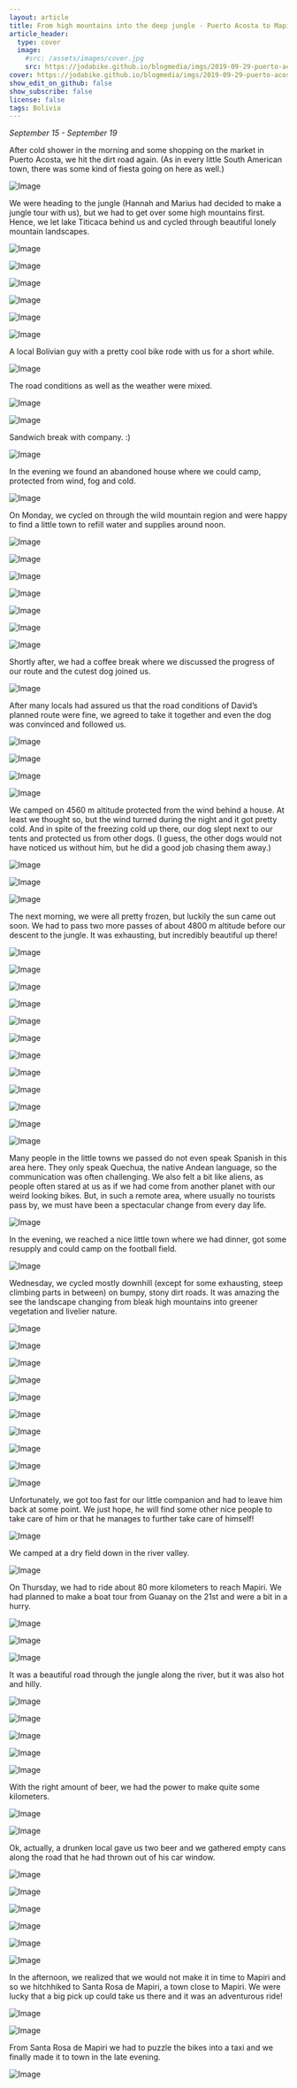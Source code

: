 ```yaml
---
layout: article
title: From high mountains into the deep jungle - Puerto Acosta to Mapiri
article_header:
  type: cover
  image:
    #src: /assets/images/cover.jpg
    src: https://jodabike.github.io/blogmedia/imgs/2019-09-29-puerto-acosta-to-mapiri/fullsizerender_ezy-watermark_29-09-2019_08-43-24amM.jpg
cover: https://jodabike.github.io/blogmedia/imgs/2019-09-29-puerto-acosta-to-mapiri/fullsizerender_ezy-watermark_29-09-2019_08-43-24amT.jpg
show_edit_on_github: false
show_subscribe: false
license: false
tags: Bolivia
---
```


*September 15 - September 19*

After cold shower in the morning and some shopping on the market in Puerto Acosta, we hit the dirt road again. (As in every little South American town, there was some kind of fiesta going on here as well.)

<!--more-->

<p><img alt="Image" title="icon" src="https://jodabike.github.io/blogmedia/imgs/2019-09-29-puerto-acosta-to-mapiri/Foto%2015.09.19%2C%2010%2029%2035M.jpg" /></p>

We were heading to the jungle (Hannah and Marius had decided to make a jungle tour with us), but we had to get over some high mountains first. Hence, we let lake Titicaca behind us and cycled through beautiful lonely mountain landscapes.

<p><img alt="Image" title="icon" src="https://jodabike.github.io/blogmedia/imgs/2019-09-29-puerto-acosta-to-mapiri/Foto%2015.09.19%2C%2011%2034%2052M.jpg" /></p>
<p><img alt="Image" title="icon" src="https://jodabike.github.io/blogmedia/imgs/2019-09-29-puerto-acosta-to-mapiri/Foto%2015.09.19%2C%2011%2025%2051M.jpg" /></p>
<p><img alt="Image" title="icon" src="https://jodabike.github.io/blogmedia/imgs/2019-09-29-puerto-acosta-to-mapiri/Foto%2015.09.19%2C%2012%2002%2052M.jpg" /></p>
<p><img alt="Image" title="icon" src="https://jodabike.github.io/blogmedia/imgs/2019-09-29-puerto-acosta-to-mapiri/Foto%2015.09.19%2C%2012%2013%2034M.jpg" /></p>
<p><img alt="Image" title="icon" src="https://jodabike.github.io/blogmedia/imgs/2019-09-29-puerto-acosta-to-mapiri/Foto%2015.09.19%2C%2014%2005%2018M.jpg" /></p>
<p><img alt="Image" title="icon" src="https://jodabike.github.io/blogmedia/imgs/2019-09-29-puerto-acosta-to-mapiri/Foto%2015.09.19%2C%2015%2046%2031M.jpg" /></p>

A local Bolivian guy with a pretty cool bike rode with us for a short while.

<p><img alt="Image" title="icon" src="https://jodabike.github.io/blogmedia/imgs/2019-09-29-puerto-acosta-to-mapiri/Foto%2015.09.19%2C%2012%2010%2047M.jpg" /></p>

The road conditions as well as the weather were mixed.

<p><img alt="Image" title="icon" src="https://jodabike.github.io/blogmedia/imgs/2019-09-29-puerto-acosta-to-mapiri/Foto%2015.09.19%2C%2011%2044%2037M.jpg" /></p>
<p><img alt="Image" title="icon" src="https://jodabike.github.io/blogmedia/imgs/2019-09-29-puerto-acosta-to-mapiri/Foto%2015.09.19%2C%2012%2033%2013M.jpg" /></p>

Sandwich break with company. :)
<p><img alt="Image" title="icon" src="https://jodabike.github.io/blogmedia/imgs/2019-09-29-puerto-acosta-to-mapiri/Foto%2015.09.19%2C%2013%2038%2019M.jpg" /></p>

In the evening we found an abandoned house where we could camp, protected from wind, fog and cold.

<p><img alt="Image" title="icon" src="https://jodabike.github.io/blogmedia/imgs/2019-09-29-puerto-acosta-to-mapiri/Foto%2015.09.19%2C%2016%2047%2026M.jpg" /></p>

On Monday, we cycled on through the wild mountain region and were happy to find a little town to refill water and supplies around noon.

<p><img alt="Image" title="icon" src="https://jodabike.github.io/blogmedia/imgs/2019-09-29-puerto-acosta-to-mapiri/Foto%2016.09.19%2C%2008%2056%2006M.jpg" /></p>
<p><img alt="Image" title="icon" src="https://jodabike.github.io/blogmedia/imgs/2019-09-29-puerto-acosta-to-mapiri/Foto%2016.09.19%2C%2009%2011%2036M.jpg" /></p>
<p><img alt="Image" title="icon" src="https://jodabike.github.io/blogmedia/imgs/2019-09-29-puerto-acosta-to-mapiri/Foto%2016.09.19%2C%2009%2012%2055M.jpg" /></p>
<p><img alt="Image" title="icon" src="https://jodabike.github.io/blogmedia/imgs/2019-09-29-puerto-acosta-to-mapiri/Foto%2016.09.19%2C%2009%2056%2055M.jpg" /></p>
<p><img alt="Image" title="icon" src="https://jodabike.github.io/blogmedia/imgs/2019-09-29-puerto-acosta-to-mapiri/Foto%2016.09.19%2C%2010%2013%2023M.jpg" /></p>
<p><img alt="Image" title="icon" src="https://jodabike.github.io/blogmedia/imgs/2019-09-29-puerto-acosta-to-mapiri/Foto%2016.09.19%2C%2010%2019%2009M.jpg" /></p>
<p><img alt="Image" title="icon" src="https://jodabike.github.io/blogmedia/imgs/2019-09-29-puerto-acosta-to-mapiri/Foto%2016.09.19%2C%2010%2028%2049M.jpg" /></p>

Shortly after, we had a coffee break where we discussed the progress of our route and the cutest dog joined us.

<p><img alt="Image" title="icon" src="https://jodabike.github.io/blogmedia/imgs/2019-09-29-puerto-acosta-to-mapiri/Foto%2016.09.19%2C%2014%2050%2006M.jpg" /></p>

After many locals had assured us that the road conditions of David’s planned route were fine, we agreed to take it together and even the dog was convinced and followed us.

<p><img alt="Image" title="icon" src="https://jodabike.github.io/blogmedia/imgs/2019-09-29-puerto-acosta-to-mapiri/Foto%2016.09.19%2C%2011%2037%2054M.jpg" /></p>
<p><img alt="Image" title="icon" src="https://jodabike.github.io/blogmedia/imgs/2019-09-29-puerto-acosta-to-mapiri/Foto%2016.09.19%2C%2011%2026%2043M.jpg" /></p>
<p><img alt="Image" title="icon" src="https://jodabike.github.io/blogmedia/imgs/2019-09-29-puerto-acosta-to-mapiri/Foto%2016.09.19%2C%2012%2009%2005M.jpg" /></p>
<p><img alt="Image" title="icon" src="https://jodabike.github.io/blogmedia/imgs/2019-09-29-puerto-acosta-to-mapiri/Foto%2016.09.19%2C%2011%2044%2035M.jpg" /></p>

We camped on 4560 m altitude protected from the wind behind a house. At least we thought so, but the wind turned during the night and it got pretty cold. And in spite of the freezing cold up there, our dog slept next to our tents and protected us from other dogs. (I guess, the other dogs would not have noticed us without him, but he did a good job chasing them away.)

<p><img alt="Image" title="icon" src="https://jodabike.github.io/blogmedia/imgs/2019-09-29-puerto-acosta-to-mapiri/Foto%2016.09.19%2C%2016%2041%2028M.jpg" /></p>
<p><img alt="Image" title="icon" src="https://jodabike.github.io/blogmedia/imgs/2019-09-29-puerto-acosta-to-mapiri/Foto%2017.09.19%2C%2006%2019%2024M.jpg" /></p>
<p><img alt="Image" title="icon" src="https://jodabike.github.io/blogmedia/imgs/2019-09-29-puerto-acosta-to-mapiri/Foto%2017.09.19%2C%2006%2045%2008M.jpg" /></p>

The next morning, we were all pretty frozen, but luckily the sun came out soon. We had to pass two more passes of about 4800 m altitude before our descent to the jungle. It was exhausting, but incredibly beautiful up there!

<p><img alt="Image" title="icon" src="https://jodabike.github.io/blogmedia/imgs/2019-09-29-puerto-acosta-to-mapiri/Foto%2017.09.19%2C%2008%2000%2038M.jpg" /></p>
<p><img alt="Image" title="icon" src="https://jodabike.github.io/blogmedia/imgs/2019-09-29-puerto-acosta-to-mapiri/Foto%2017.09.19%2C%2008%2022%2004M.jpg" /></p>
<p><img alt="Image" title="icon" src="https://jodabike.github.io/blogmedia/imgs/2019-09-29-puerto-acosta-to-mapiri/Foto%2017.09.19%2C%2008%2045%2006M.jpg" /></p>
<p><img alt="Image" title="icon" src="https://jodabike.github.io/blogmedia/imgs/2019-09-29-puerto-acosta-to-mapiri/Foto%2017.09.19%2C%2008%2058%2057M.jpg" /></p>
<p><img alt="Image" title="icon" src="https://jodabike.github.io/blogmedia/imgs/2019-09-29-puerto-acosta-to-mapiri/Foto%2017.09.19%2C%2009%2044%2046M.jpg" /></p>
<p><img alt="Image" title="icon" src="https://jodabike.github.io/blogmedia/imgs/2019-09-29-puerto-acosta-to-mapiri/Foto%2017.09.19%2C%2009%2056%2044M.jpg" /></p>
<p><img alt="Image" title="icon" src="https://jodabike.github.io/blogmedia/imgs/2019-09-29-puerto-acosta-to-mapiri/Foto%2017.09.19%2C%2009%2057%2020M.jpg" /></p>
<p><img alt="Image" title="icon" src="https://jodabike.github.io/blogmedia/imgs/2019-09-29-puerto-acosta-to-mapiri/Foto%2017.09.19%2C%2010%2012%2045M.jpg" /></p>
<p><img alt="Image" title="icon" src="https://jodabike.github.io/blogmedia/imgs/2019-09-29-puerto-acosta-to-mapiri/Foto%2017.09.19%2C%2014%2002%2003M.jpg" /></p>
<p><img alt="Image" title="icon" src="https://jodabike.github.io/blogmedia/imgs/2019-09-29-puerto-acosta-to-mapiri/Foto%2017.09.19%2C%2014%2029%2045M.jpg" /></p>
<p><img alt="Image" title="icon" src="https://jodabike.github.io/blogmedia/imgs/2019-09-29-puerto-acosta-to-mapiri/Foto%2017.09.19%2C%2015%2024%2021M.jpg" /></p>
<p><img alt="Image" title="icon" src="https://jodabike.github.io/blogmedia/imgs/2019-09-29-puerto-acosta-to-mapiri/Foto%2017.09.19%2C%2014%2058%2038M.jpg" /></p>

Many people in the little towns we passed do not even speak Spanish in this area here. They only speak Quechua, the native Andean language, so the communication was often challenging. We also felt a bit like aliens, as people often stared at us as if we had come from another planet with our weird looking bikes. But, in such a remote area, where usually no tourists pass by, we must have been a spectacular change from every day life.

<p><img alt="Image" title="icon" src="https://jodabike.github.io/blogmedia/imgs/2019-09-29-puerto-acosta-to-mapiri/Foto%2017.09.19%2C%2012%2014%2055M.jpg" /></p>

In the evening, we reached a nice little town where we had dinner, got some resupply and could camp on the football field.

<p><img alt="Image" title="icon" src="https://jodabike.github.io/blogmedia/imgs/2019-09-29-puerto-acosta-to-mapiri/Foto%2018.09.19%2C%2006%2012%2033M.jpg" /></p>

Wednesday, we cycled mostly downhill (except for some exhausting, steep climbing parts in between) on bumpy, stony dirt roads. It was amazing the see the landscape changing from bleak high mountains into greener vegetation and livelier nature.

<p><img alt="Image" title="icon" src="https://jodabike.github.io/blogmedia/imgs/2019-09-29-puerto-acosta-to-mapiri/Foto%2018.09.19%2C%2007%2035%2036M.jpg" /></p>
<p><img alt="Image" title="icon" src="https://jodabike.github.io/blogmedia/imgs/2019-09-29-puerto-acosta-to-mapiri/Foto%2018.09.19%2C%2007%2046%2044M.jpg" /></p>
<p><img alt="Image" title="icon" src="https://jodabike.github.io/blogmedia/imgs/2019-09-29-puerto-acosta-to-mapiri/Foto%2018.09.19%2C%2009%2005%2012M.jpg" /></p>
<p><img alt="Image" title="icon" src="https://jodabike.github.io/blogmedia/imgs/2019-09-29-puerto-acosta-to-mapiri/Foto%2018.09.19%2C%2009%2006%2029M.jpg" /></p>
<p><img alt="Image" title="icon" src="https://jodabike.github.io/blogmedia/imgs/2019-09-29-puerto-acosta-to-mapiri/Foto%2018.09.19%2C%2009%2044%2013M.jpg" /></p>
<p><img alt="Image" title="icon" src="https://jodabike.github.io/blogmedia/imgs/2019-09-29-puerto-acosta-to-mapiri/Foto%2018.09.19%2C%2011%2027%2001M.jpg" /></p>
<p><img alt="Image" title="icon" src="https://jodabike.github.io/blogmedia/imgs/2019-09-29-puerto-acosta-to-mapiri/Foto%2018.09.19%2C%2011%2027%2057M.jpg" /></p>
<p><img alt="Image" title="icon" src="https://jodabike.github.io/blogmedia/imgs/2019-09-29-puerto-acosta-to-mapiri/Foto%2018.09.19%2C%2011%2038%2007M.jpg" /></p>
<p><img alt="Image" title="icon" src="https://jodabike.github.io/blogmedia/imgs/2019-09-29-puerto-acosta-to-mapiri/Foto%2018.09.19%2C%2014%2026%2000M.jpg" /></p>
<p><img alt="Image" title="icon" src="https://jodabike.github.io/blogmedia/imgs/2019-09-29-puerto-acosta-to-mapiri/Foto%2018.09.19%2C%2015%2050%2024M.jpg" /></p>

Unfortunately, we got too fast for our little companion and had to leave him back at some point. We just hope, he will find some other nice people to take care of him or that he manages to further take care of himself!

<p><img alt="Image" title="icon" src="https://jodabike.github.io/blogmedia/imgs/2019-09-29-puerto-acosta-to-mapiri/Foto%2018.09.19%2C%2014%2050%2014M.jpg" /></p>

We camped at a dry field down in the river valley.

<p><img alt="Image" title="icon" src="https://jodabike.github.io/blogmedia/imgs/2019-09-29-puerto-acosta-to-mapiri/Foto%2018.09.19%2C%2016%2041%2011M.jpg" /></p>

On Thursday, we had to ride about 80 more kilometers to reach Mapiri. We had planned to make a boat tour from Guanay on the 21st and were a bit in a hurry.

<p><img alt="Image" title="icon" src="https://jodabike.github.io/blogmedia/imgs/2019-09-29-puerto-acosta-to-mapiri/Foto%2019.09.19%2C%2008%2005%2023M.jpg" /></p>
<p><img alt="Image" title="icon" src="https://jodabike.github.io/blogmedia/imgs/2019-09-29-puerto-acosta-to-mapiri/Foto%2019.09.19%2C%2007%2018%2047M.jpg" /></p>
<p><img alt="Image" title="icon" src="https://jodabike.github.io/blogmedia/imgs/2019-09-29-puerto-acosta-to-mapiri/Foto%2019.09.19%2C%2007%2059%2026M.jpg" /></p>

It was a beautiful road through the jungle along the river, but it was also hot and hilly.

<p><img alt="Image" title="icon" src="https://jodabike.github.io/blogmedia/imgs/2019-09-29-puerto-acosta-to-mapiri/Foto%2019.09.19%2C%2008%2051%2024M.jpg" /></p>
<p><img alt="Image" title="icon" src="https://jodabike.github.io/blogmedia/imgs/2019-09-29-puerto-acosta-to-mapiri/Foto%2019.09.19%2C%2008%2052%2042M.jpg" /></p>
<p><img alt="Image" title="icon" src="https://jodabike.github.io/blogmedia/imgs/2019-09-29-puerto-acosta-to-mapiri/Foto%2019.09.19%2C%2008%2055%2026M.jpg" /></p>
<p><img alt="Image" title="icon" src="https://jodabike.github.io/blogmedia/imgs/2019-09-29-puerto-acosta-to-mapiri/Foto%2019.09.19%2C%2009%2011%2014M.jpg" /></p>
<p><img alt="Image" title="icon" src="https://jodabike.github.io/blogmedia/imgs/2019-09-29-puerto-acosta-to-mapiri/Foto%2019.09.19%2C%2009%2024%2049M.jpg" /></p>

With the right amount of beer, we had the power to make quite some kilometers.

<p><img alt="Image" title="icon" src="https://jodabike.github.io/blogmedia/imgs/2019-09-29-puerto-acosta-to-mapiri/Foto%2019.09.19%2C%2012%2014%2040M.jpg" /></p>
<p><img alt="Image" title="icon" src="https://jodabike.github.io/blogmedia/imgs/2019-09-29-puerto-acosta-to-mapiri/Foto%2019.09.19%2C%2013%2033%2016M.jpg" /></p>

Ok, actually, a drunken local gave us two beer and we gathered empty cans along the road that he had thrown out of his car window.

<p><img alt="Image" title="icon" src="https://jodabike.github.io/blogmedia/imgs/2019-09-29-puerto-acosta-to-mapiri/Foto%2019.09.19%2C%2012%2036%2049M.jpg" /></p>
<p><img alt="Image" title="icon" src="https://jodabike.github.io/blogmedia/imgs/2019-09-29-puerto-acosta-to-mapiri/Foto%2019.09.19%2C%2012%2028%2019M.jpg" /></p>
<p><img alt="Image" title="icon" src="https://jodabike.github.io/blogmedia/imgs/2019-09-29-puerto-acosta-to-mapiri/Foto%2019.09.19%2C%2013%2058%2049M.jpg" /></p>
<p><img alt="Image" title="icon" src="https://jodabike.github.io/blogmedia/imgs/2019-09-29-puerto-acosta-to-mapiri/Foto%2019.09.19%2C%2014%2042%2057M.jpg" /></p>
<p><img alt="Image" title="icon" src="https://jodabike.github.io/blogmedia/imgs/2019-09-29-puerto-acosta-to-mapiri/Foto%2019.09.19%2C%2015%2043%2027M.jpg" /></p>
<p><img alt="Image" title="icon" src="https://jodabike.github.io/blogmedia/imgs/2019-09-29-puerto-acosta-to-mapiri/Foto%2019.09.19%2C%2015%2059%2002M.jpg" /></p>

In the afternoon, we realized that we would not make it in time to Mapiri and so we hitchhiked to Santa Rosa de Mapiri, a town close to Mapiri. We were lucky that a big pick up could take us there and it was an adventurous ride!

<p><img alt="Image" title="icon" src="https://jodabike.github.io/blogmedia/imgs/2019-09-29-puerto-acosta-to-mapiri/Foto%2019.09.19%2C%2018%2013%2047M.jpg" /></p>
<p><img alt="Image" title="icon" src="https://jodabike.github.io/blogmedia/imgs/2019-09-29-puerto-acosta-to-mapiri/Foto%2019.09.19%2C%2018%2020%2028M.jpg" /></p>

From Santa Rosa de Mapiri we had to puzzle the bikes into a taxi and we finally made it to town in the late evening.

<p><img alt="Image" title="icon" src="https://jodabike.github.io/blogmedia/imgs/2019-09-29-puerto-acosta-to-mapiri/Foto%2019.09.19%2C%2019%2006%2034M.jpg" /></p>
